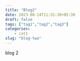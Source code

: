 ```yaml
---
title: "Blog2"
date: 2023-08-14T11:31:38+05:30
draft: false
tags: ["tag1","tag2","tag3"]
categories: 
    - cat1
slug: "blog-two"
---
```


blog 2